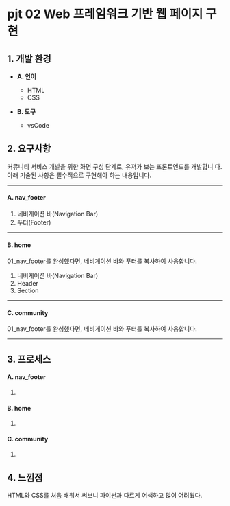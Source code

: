 # pjt 02 Web 프레임워크 기반 웹 페이지 구현

## 1. 개발 환경


- **A. 언어**
  - HTML
  - CSS
- **B. 도구**

  - vsCode

## 2. 요구사항

커뮤니티 서비스 개발을 위한 화면 구성 단계로, 유저가 보는 프론트엔드를 개발합니 다. 아래 기술된 사항은 필수적으로 구현해야 하는 내용입니다.

---

#### A. nav_footer

1. 네비게이션 바(Navigation Bar)
2. 푸터(Footer)

---

#### B. home

01_nav_footer를 완성했다면, 네비게이션 바와 푸터를 복사하여 사용합니다.

1. 네비게이션 바(Navigation Bar)
2. Header
3. Section

---

#### C. community

01_nav_footer를 완성했다면, 네비게이션 바와 푸터를 복사하여 사용합니다.

---



## 3. 프로세스

#### A. nav_footer

1. 




#### B. home

1. 




#### C. community

1. 






## 4. 느낌점

HTML와 CSS를 처음 배워서 써보니 파이썬과 다르게 어색하고 많이 어려웠다.